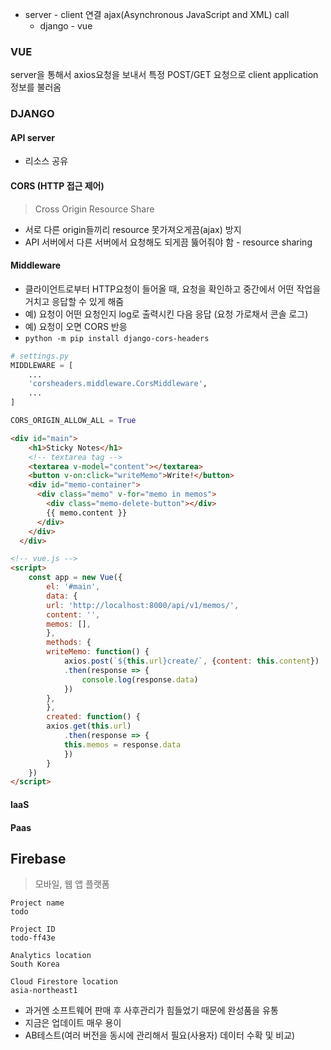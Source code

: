 * server - client 연결 ajax(Asynchronous JavaScript and XML) call
    - django - vue

### VUE
server을 통해서 axios요청을 보내서 특정 POST/GET 요청으로 client application 정보를 불러옴

### DJANGO

#### API server
* 리소스 공유

#### CORS (HTTP 접근 제어)
> Cross Origin Resource Share
* 서로 다른 origin들끼리 resource 못가져오게끔(ajax) 방지
* API 서버에서 다른 서버에서 요청해도 되게끔 뚫어줘야 함 - resource sharing

#### Middleware
* 클라이언트로부터 HTTP요청이 들어올 때, 요청을 확인하고 중간에서 어떤 작업을 거치고 응답할 수 있게 해줌
* 예) 요청이 어떤 요청인지 log로 출력시킨 다음 응답 (요청 가로채서 콘솔 로그)
* 예) 요청이 오면 CORS 반응
* `python -m pip install django-cors-headers`


```python
# settings.py
MIDDLEWARE = [
    ...
    'corsheaders.middleware.CorsMiddleware',
    ...
]

CORS_ORIGIN_ALLOW_ALL = True
```



```html
<div id="main">
    <h1>Sticky Notes</h1>
    <!-- textarea tag -->
    <textarea v-model="content"></textarea>
    <button v-on:click="writeMemo">Write!</button>
    <div id="memo-container">
      <div class="memo" v-for="memo in memos">
        <div class="memo-delete-button"></div>
        {{ memo.content }}
      </div>
    </div>
  </div>
```
```html
<!-- vue.js -->
<script>
    const app = new Vue({
        el: '#main',
        data: {
        url: 'http://localhost:8000/api/v1/memos/',
        content: '',
        memos: [],
        },
        methods: {
        writeMemo: function() {
            axios.post(`${this.url}create/`, {content: this.content})
            .then(response => {
                console.log(response.data)
            })
        },
        },
        created: function() {
        axios.get(this.url)
            .then(response => {
            this.memos = response.data
            })
        }
    })
</script>

```







#### IaaS

#### Paas

## Firebase

> 모바일, 웹 앱 플랫폼

```
Project name
todo

Project ID
todo-ff43e

Analytics location
South Korea

Cloud Firestore location
asia-northeast1
```



* 과거엔 소프트웨어 판매 후 사후관리가 힘들었기 때문에 완성품을 유통
* 지금은 업데이트 매우 용이
* AB테스트(여러 버전을 동시에 관리해서 필요(사용자) 데이터 수확 및 비교)